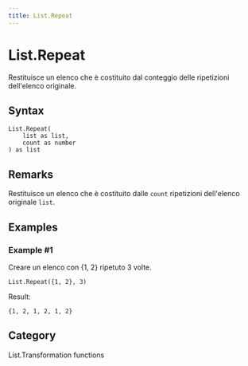 ```yaml
---
title: List.Repeat
---
```


# List.Repeat


Restituisce un elenco che è costituito dal conteggio delle ripetizioni dell&#39;elenco originale.


## Syntax

```powerquery
List.Repeat(
    list as list,
    count as number
) as list
```


## Remarks

Restituisce un elenco che è costituito dalle <code>count</code> ripetizioni dell'elenco originale <code>list</code>.


## Examples

### Example #1 
Creare un elenco con \{1, 2} ripetuto 3 volte.
```powerquery
List.Repeat({1, 2}, 3)
```

Result: 
```powerquery
{1, 2, 1, 2, 1, 2}
```




## Category
List.Transformation functions
